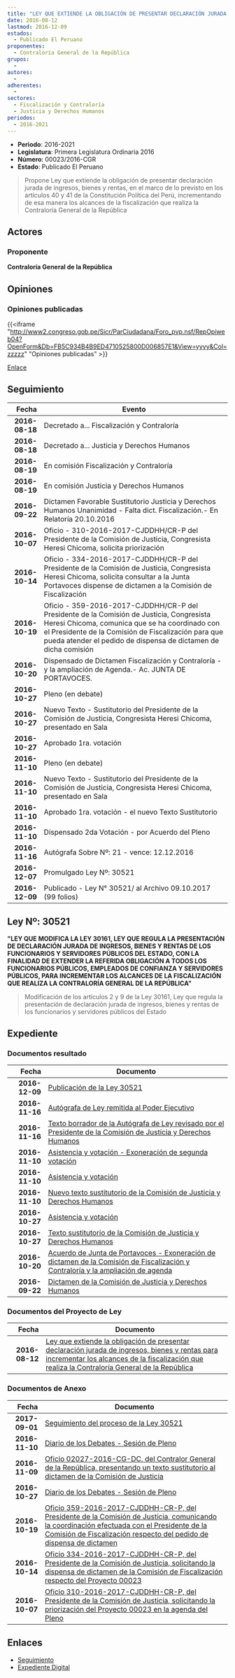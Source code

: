 ```yaml
---
title: "LEY QUE EXTIENDE LA OBLIGACIÓN DE PRESENTAR DECLARACIÓN JURADA DE INGRESOS, BIENES Y RENTAS PARA INCREMENTAR LOS ALCANCES DE LA FISCALIZACIÓN QUE REALIZA LA CONTRALORÍA GENERAL DE LA REPÚBLICA"
date: 2016-08-12
lastmod: 2016-12-09
estados: 
  - Publicado El Peruano
proponentes: 
  - Contraloría General de la República
grupos: 
  - 
autores: 
  - 
adherentes: 
  - 
sectores: 
  - Fiscalización y Contraloría
  - Justicia y Derechos Humanos
periodos: 
  - 2016-2021
---
```


- **Periodo**: 2016-2021
- **Legislatura**: Primera Legislatura Ordinaria 2016
- **Número**: 00023/2016-CGR
- **Estado**: Publicado El Peruano

> Propone Ley que extiende la obligación de presentar declaración jurada de ingresos, bienes y rentas, en el marco de lo previsto en los artículos 40 y 41 de la Constitución Política del Perú, incrementando de esa manera los alcances de la fiscalización que realiza la Contraloría General de la República


## Actores

### Proponente

**Contraloría General de la República**


## Opiniones

### Opiniones publicadas

{{<iframe "http://www2.congreso.gob.pe/Sicr/ParCiudadana/Foro_pvp.nsf/RepOpiweb04?OpenForm&Db=FB5C934B4B9ED4710525800D006857E1&View=yyyy&Col=zzzzz" "Opiniones publicadas" >}}

[Enlace](http://www2.congreso.gob.pe/Sicr/ParCiudadana/Foro_pvp.nsf/RepOpiweb04?OpenForm&Db=FB5C934B4B9ED4710525800D006857E1&View=yyyy&Col=zzzzz)

## Seguimiento

| Fecha | Evento |
|------:|--------|
| **2016-08-18** | Decretado a... Fiscalización y Contraloría|
| **2016-08-18** | Decretado a... Justicia y Derechos Humanos|
| **2016-08-19** | En comisión Fiscalización y Contraloría|
| **2016-08-19** | En comisión Justicia y Derechos Humanos|
| **2016-09-22** | Dictamen Favorable Sustitutorio Justicia y Derechos Humanos Unanimidad - Falta dict. Fiscalización.- En Relatoría 20.10.2016|
| **2016-10-07** | Oficio - 310-2016-2017-CJDDHH/CR-P del Presidente de la Comisión de Justicia, Congresista Heresi Chicoma, solicita priorización|
| **2016-10-14** | Oficio - 334-2016-2017-CJDDHH/CR-P del Presidente de la Comisión de Justicia, Congresista Heresi Chicoma, solicita consultar a la Junta Portavoces dispense de dictamen a la Comisión de Fiscalización|
| **2016-10-19** | Oficio - 359-2016-2017-CJDDHH/CR-P del Presidente de la Comisión de Justicia, Congresista Heresi Chicoma, comunica que se ha coordinado con el Presidente de la Comisión de Fiscalización para que pueda atender el pedido de dispensa de dictamen de dicha comisión|
| **2016-10-20** | Dispensado de Dictamen Fiscalización y Contraloría - y la ampliación de Agenda.- Ac. JUNTA DE PORTAVOCES.|
| **2016-10-27** | Pleno (en debate)|
| **2016-10-27** | Nuevo Texto - Sustitutorio del Presidente de la Comisión de Justicia, Congresista Heresi Chicoma, presentado en Sala|
| **2016-10-27** | Aprobado 1ra. votación|
| **2016-11-10** | Pleno (en debate)|
| **2016-11-10** | Nuevo Texto - Sustitutorio del Presidente de la Comisión de Justicia, Congresista Heresi Chicoma, presentado en Sala|
| **2016-11-10** | Aprobado 1ra. votación - el nuevo Texto Sustitutorio|
| **2016-11-10** | Dispensado 2da Votación - por Acuerdo del Pleno|
| **2016-11-16** | Autógrafa Sobre Nº: 21 - vence: 12.12.2016|
| **2016-12-07** | Promulgado Ley Nº: 30521|
| **2016-12-09** | Publicado - Ley N° 30521/ al Archivo 09.10.2017 (99 folios)|

## Ley Nº: 30521

**"LEY QUE MODIFICA LA LEY 30161, LEY QUE REGULA LA PRESENTACIÓN DE DECLARACIÓN JURADA DE INGRESOS, BIENES Y RENTAS DE LOS FUNCIONARIOS Y SERVIDORES PÚBLICOS DEL ESTADO, CON LA FINALIDAD DE EXTENDER LA REFERIDA OBLIGACIÓN A TODOS LOS FUNCIONARIOS PÚBLICOS, EMPLEADOS DE CONFIANZA Y SERVIDORES PÚBLICOS, PARA INCREMENTAR LOS ALCANCES DE LA FISCALIZACIÓN QUE REALIZA LA CONTRALORÍA GENERAL DE LA REPÚBLICA"**

> Modificación de los artículos 2 y 9 de la Ley 30161, Ley que regula la presentación de declaración jurada de ingresos, bienes y rentas de los funcionarios y servidores públicos del Estado


## Expediente


### Documentos resultado

| Fecha | Documento |
|------:|--------|
| **2016-12-09** | [Publicación de la Ley 30521](http://www.leyes.congreso.gob.pe/Documentos/2016_2021/ADLP/Normas_Legales/30521-LEY.pdf) |
| **2016-11-16** | [Autógrafa de Ley remitida al Poder Ejecutivo](http://www.leyes.congreso.gob.pe/Documentos/2016_2021/ADLP/Texto_Aprobado/AU0002320161116.pdf) |
| **2016-11-16** | [Texto borrador de la Autógrafa de Ley revisado por el Presidente de la Comisión de Justicia y Derechos Humanos](http://www2.congreso.gob.pe/Sicr/TraDocEstProc/Contdoc03_2011.nsf/0/946436bfc911ec340525811b005595ee/$FILE/BAU0002320161116.pdf) |
| **2016-11-10** | [Asistencia y votación - Exoneración de segunda votación](http://www.leyes.congreso.gob.pe/Documentos/2016_2021/Asistencia_y_Votacion/Proyectos_de_Ley/Exoneracion_de_Segunda_Votacion/EAV0002320161110..pdf) |
| **2016-11-10** | [Asistencia y votación](http://www.leyes.congreso.gob.pe/Documentos/2016_2021/Asistencia_y_Votacion/Proyectos_de_Ley/AV0002320161110.pdf) |
| **2016-11-10** | [Nuevo texto sustitutorio de la Comisión de Justicia y Derechos Humanos](http://www.leyes.congreso.gob.pe/Documentos/2016_2021/Texto_Sustitutorio/Proyectos_de_Ley/TS0002320161110.pdf) |
| **2016-10-27** | [Asistencia y votación](http://www.leyes.congreso.gob.pe/Documentos/2016_2021/Asistencia_y_Votacion/Proyectos_de_Ley/AV0002320161027..pdf) |
| **2016-10-27** | [Texto sustitutorio de la Comisión de Justicia y Derechos Humanos](http://www.leyes.congreso.gob.pe/Documentos/2016_2021/Texto_Sustitutorio/Proyectos_de_Ley/TS0002320161027.pdf) |
| **2016-10-20** | [Acuerdo de Junta de Portavoces - Exoneración de dictamen de la Comisión de Fiscalización y Contraloría y la ampliación de agenda](http://www2.congreso.gob.pe/Sicr/TraDocEstProc/Contdoc03_2011.nsf/ba75101a33765c2c05257e5400552213/cf8d28e85aeea13a0525811b005c1d80/$FILE/AJP0002320161020.pdf) |
| **2016-09-22** | [Dictamen de la Comisión de Justicia y Derechos Humanos](http://www.leyes.congreso.gob.pe/Documentos/2016_2021/Dictamenes/Proyectos_de_Ley/00023DC15MAY20160922.D.pdf) |

### Documentos del Proyecto de Ley

| Fecha | Documento |
|------:|--------|
| **2016-08-12** | [Ley que extiende la obligación de presentar declaración jurada de ingresos, bienes y rentas para incrementar los alcances de la fiscalización que realiza la Contraloría General de la República](http://www.leyes.congreso.gob.pe/Documentos/2016_2021/Proyectos_de_Ley_y_de_Resoluciones_Legislativas/PL0001020160811..pdf) |

### Documentos de Anexo

| Fecha | Documento |
|------:|--------|
| **2017-09-01** | [Seguimiento del proceso de la Ley 30521](http://www.leyes.congreso.gob.pe/Documentos/2016_2021/Seguimiento_de_Proyectos_de_Ley/00023PL20170901.PDF) |
| **2016-11-10** | [Diario de los Debates - Sesión de Pleno](http://www2.congreso.gob.pe/Sicr/DiarioDebates/Publicad.nsf/SesionesPleno/05256D6E0073DFE9052580680011229E/$FILE/PLO-2016-18.pdf) |
| **2016-11-09** | [Oficio 02027-2016-CG-DC, del Contralor General de la República, presentando un texto sustitutorio al dictamen de la Comisión de Justicia](http://www.leyes.congreso.gob.pe/Documentos/2016_2021/Oficios/Otras_Instituciones/OFICIO-02027-2016-CG-DC.PDF) |
| **2016-10-27** | [Diario de los Debates - Sesión de Pleno](http://www2.congreso.gob.pe/Sicr/DiarioDebates/Publicad.nsf/SesionesPleno/05256D6E0073DFE90525805A001467DB/$FILE/PLO-2016-17.pdf) |
| **2016-10-19** | [Oficio 359-2016-2017-CJDDHH-CR-P, del Presidente de la Comisión de Justicia, comunicando la coordinación efectuada con el Presidente de la Comisión de Fiscalización respecto del pedido de dispensa de dictamen](http://www.leyes.congreso.gob.pe/Documentos/2016_2021/Oficios/Comisiones_Ordinarias/OFICIO-359-2016-2017-CJDDHH-CR-P.PDF) |
| **2016-10-14** | [Oficio 334-2016-2017-CJDDHH-CR-P, del Presidente de la Comisión de Justicia, solicitando la dispensa de dictamen de la Comisión de Fiscalización respecto del Proyecto 00023](http://www.leyes.congreso.gob.pe/Documentos/2016_2021/Oficios/Comisiones_Ordinarias/OFICIO-334-2016-2017-CJDDHH-CR-P.PDF) |
| **2016-10-07** | [Oficio 310-2016-2017-CJDDHH-CR-P, del Presidente de la Comisión de Justicia, solicitando la priorización del Proyecto 00023 en la agenda del Pleno](http://www.leyes.congreso.gob.pe/Documentos/2016_2021/Oficios/Comisiones_Ordinarias/OFICIO-310-2016-2017-CJDDHH-CR-P.PDF) |

## Enlaces 

- [Seguimiento](http://www2.congreso.gob.pe/Sicr/TraDocEstProc/CLProLey2016.nsf/f7fff46988ca05b1052578e100829cc7/8e6875824cbdb6ae0525800d0069206c?OpenDocument)
- [Expediente Digital](http://www2.congreso.gob.pe/Sicr/TraDocEstProc/CLProLey2016.nsf/f7fff46988ca05b1052578e100829cc7/8e6875824cbdb6ae0525800d0069206c?OpenDocument&Click=05257FB7005EB655.eb71d0cf91d8294e05256cdf006b5706/$Body/0.1C6C)
